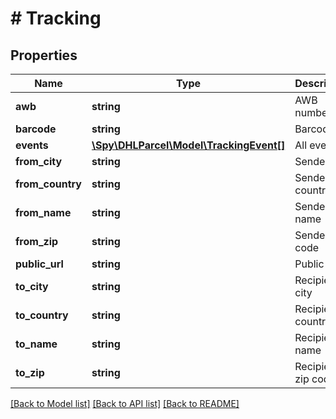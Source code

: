 # # Tracking

## Properties

Name | Type | Description | Notes
------------ | ------------- | ------------- | -------------
**awb** | **string** | AWB number |
**barcode** | **string** | Barcode |
**events** | [**\Spy\DHLParcel\Model\TrackingEvent[]**](TrackingEvent.md) | All events |
**from_city** | **string** | Sender city | [optional]
**from_country** | **string** | Sender country | [optional]
**from_name** | **string** | Sender name | [optional]
**from_zip** | **string** | Sender zip code | [optional]
**public_url** | **string** | Public URL |
**to_city** | **string** | Recipient city | [optional]
**to_country** | **string** | Recipient country | [optional]
**to_name** | **string** | Recipient name | [optional]
**to_zip** | **string** | Recipient zip code | [optional]

[[Back to Model list]](../../README.md#models) [[Back to API list]](../../README.md#endpoints) [[Back to README]](../../README.md)
